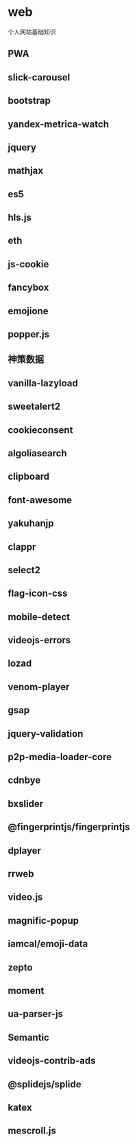 # web
个人网站基础知识
## PWA
## slick-carousel
## bootstrap
## yandex-metrica-watch
## jquery
## mathjax
## es5
## hls.js
## eth
## js-cookie
## fancybox
## emojione
## popper.js
## 神策数据
## vanilla-lazyload
## sweetalert2
## cookieconsent
## algoliasearch
## clipboard
## font-awesome
## yakuhanjp
## clappr
## select2
## flag-icon-css
## mobile-detect
## videojs-errors
## lozad
## venom-player
## gsap
## jquery-validation
## p2p-media-loader-core
## cdnbye
## bxslider
## @fingerprintjs/fingerprintjs
## dplayer
## rrweb
## video.js
## magnific-popup
## iamcal/emoji-data
## zepto
## moment
## ua-parser-js
## Semantic
## videojs-contrib-ads
## @splidejs/splide
## katex
## mescroll.js
